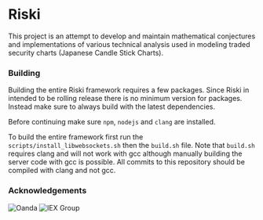 # Riski

This project is an attempt to develop and maintain mathematical conjectures
and implementations of various technical analysis used in modeling
traded security charts (Japanese Candle Stick Charts).
### Building
Building the entire Riski framework requires a few packages. Since Riski
in intended to be rolling release there is no minimum version for packages.
Instead make sure to always build with the latest dependencies.

Before continuing make sure `npm`, `nodejs` and `clang` are installed.

To build the entire framework first run the `scripts/install_libwebsockets.sh`
then the `build.sh` file. Note that `build.sh` requires clang and will not work
with gcc although manually building the server code with gcc is possible. All
commits to this repository should be compiled with clang and not gcc.

### Acknowledgements

![Oanda](https://avatars0.githubusercontent.com/u/658105?s=32)
![IEX Group](https://avatars3.githubusercontent.com/u/4103535?s=32)
